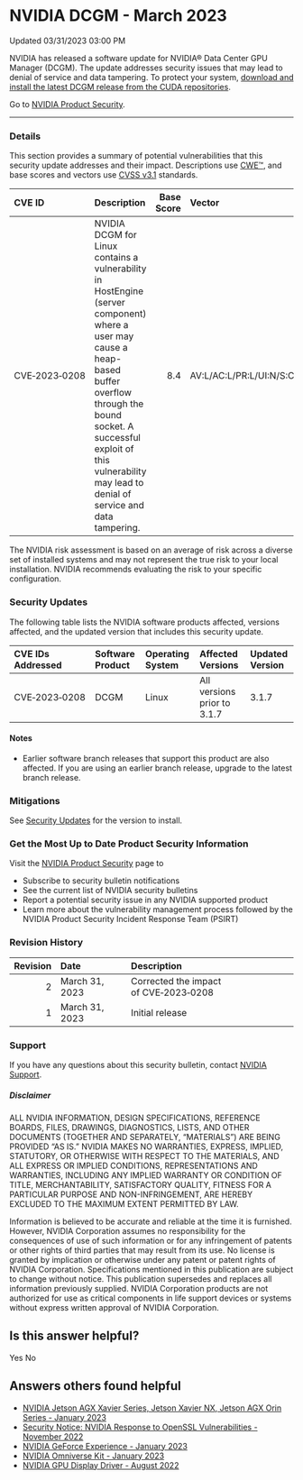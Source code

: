 

 NVIDIA DCGM - March 2023
===========================================




 Updated 03/31/2023 03:00 PM



NVIDIA has released a software update for NVIDIA® Data Center GPU Manager (DCGM). The update addresses security issues that may lead to denial of service and data tampering. To protect your system, [download and install the latest DCGM release from the CUDA repositories](https://developer.nvidia.com/dcgm#Downloads).


Go to [NVIDIA Product Security](https://www.nvidia.com/security/).






---




### Details


This section provides a summary of potential vulnerabilities that this security update addresses and their impact. Descriptions use [CWE™](https://cwe.mitre.org/), and base scores and vectors use [CVSS v3.1](https://www.first.org/cvss/v3.1/user-guide) standards.


| CVE ID | Description | Base Score | Vector |
|:--------------|:-----------------------------------------------------------------------------------------------------------------------------------------------------------------------------------------------------------------------------------------------------------|-------------:|:------------------------------------|
| CVE‑2023‑0208 | NVIDIA DCGM for Linux contains a vulnerability in HostEngine (server component) where a user may cause a heap-based buffer overflow through the bound socket. A successful exploit of this vulnerability may lead to denial of service and data tampering. | 8.4 | AV:L/AC:L/PR:L/UI:N/S:C/C:N/I:H/A:H |
The NVIDIA risk assessment is based on an average of risk across a diverse set of installed systems and may not represent the true risk to your local installation. NVIDIA recommends evaluating the risk to your specific configuration.


### Security Updates


The following table lists the NVIDIA software products affected, versions affected, and the updated version that includes this security update.


| CVE IDs Addressed | Software Product | Operating System | Affected Versions | Updated Version |
|:--------------------|:-------------------|:-------------------|:----------------------------|:------------------|
| CVE‑2023‑0208 | DCGM | Linux | All versions prior to 3.1.7 | 3.1.7 |
#### Notes


* Earlier software branch releases that support this product are also affected. If you are using an earlier branch release, upgrade to the latest branch release.


### Mitigations


See [Security Updates](#security-updates) for the version to install.


### Get the Most Up to Date Product Security Information


Visit the [NVIDIA Product Security](https://www.nvidia.com/security) page to


* Subscribe to security bulletin notifications
* See the current list of NVIDIA security bulletins
* Report a potential security issue in any NVIDIA supported product
* Learn more about the vulnerability management process followed by the NVIDIA Product Security Incident Response Team (PSIRT)


### Revision History


| Revision | Date | Description |
|-----------:|:---------------|:--------------------------------------|
| 2 | March 31, 2023 | Corrected the impact of CVE‑2023‑0208 |
| 1 | March 31, 2023 | Initial release |
### Support


If you have any questions about this security bulletin, contact [NVIDIA Support](https://www.nvidia.com/object/support.html).


##### Disclaimer


ALL NVIDIA INFORMATION, DESIGN SPECIFICATIONS, REFERENCE BOARDS, FILES, DRAWINGS, DIAGNOSTICS, LISTS, AND OTHER DOCUMENTS (TOGETHER AND SEPARATELY, “MATERIALS”) ARE BEING PROVIDED “AS IS.” NVIDIA MAKES NO WARRANTIES, EXPRESS, IMPLIED, STATUTORY, OR OTHERWISE WITH RESPECT TO THE MATERIALS, AND ALL EXPRESS OR IMPLIED CONDITIONS, REPRESENTATIONS AND WARRANTIES, INCLUDING ANY IMPLIED WARRANTY OR CONDITION OF TITLE, MERCHANTABILITY, SATISFACTORY QUALITY, FITNESS FOR A PARTICULAR PURPOSE AND NON-INFRINGEMENT, ARE HEREBY EXCLUDED TO THE MAXIMUM EXTENT PERMITTED BY LAW.


Information is believed to be accurate and reliable at the time it is furnished. However, NVIDIA Corporation assumes no responsibility for the consequences of use of such information or for any infringement of patents or other rights of third parties that may result from its use. No license is granted by implication or otherwise under any patent or patent rights of NVIDIA Corporation. Specifications mentioned in this publication are subject to change without notice. This publication supersedes and replaces all information previously supplied. NVIDIA Corporation products are not authorized for use as critical components in life support devices or systems without express written approval of NVIDIA Corporation.










Is this answer helpful?
-----------------------



Yes
No







Answers others found helpful
----------------------------


* [ NVIDIA Jetson AGX Xavier Series, Jetson Xavier NX, Jetson AGX Orin Series - January 2023](/app/answers/detail/a_id/5442/related/1)
* [Security Notice: NVIDIA Response to OpenSSL Vulnerabilities - November 2022](/app/answers/detail/a_id/5405/related/1)
* [ NVIDIA GeForce Experience - January 2023](/app/answers/detail/a_id/5384/related/1)
* [ NVIDIA Omniverse Kit - January 2023](/app/answers/detail/a_id/5418/related/1)
* [ NVIDIA GPU Display Driver - August 2022](/app/answers/detail/a_id/5383/related/1)








